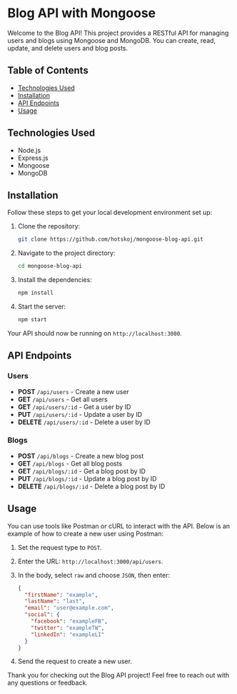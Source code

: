 # Blog API with Mongoose

Welcome to the Blog API! This project provides a RESTful API for managing users and blogs using Mongoose and MongoDB. You can create, read, update, and delete users and blog posts.

## Table of Contents

- [Technologies Used](#technologies-used)
- [Installation](#installation)
- [API Endpoints](#api-endpoints)
- [Usage](#usage)

## Technologies Used

- Node.js
- Express.js
- Mongoose
- MongoDB

## Installation

Follow these steps to get your local development environment set up:

1. Clone the repository:
   ```bash
   git clone https://github.com/hotskoj/mongoose-blog-api.git
   ```

2. Navigate to the project directory:
   ```bash
   cd mongoose-blog-api
   ```

3. Install the dependencies:
   ```bash
   npm install
   ```

5. Start the server:
   ```bash
   npm start
   ```

Your API should now be running on `http://localhost:3000`.

## API Endpoints

### Users

- **POST** `/api/users` - Create a new user
- **GET** `/api/users` - Get all users
- **GET** `/api/users/:id` - Get a user by ID
- **PUT** `/api/users/:id` - Update a user by ID
- **DELETE** `/api/users/:id` - Delete a user by ID

### Blogs

- **POST** `/api/blogs` - Create a new blog post
- **GET** `/api/blogs` - Get all blog posts
- **GET** `/api/blogs/:id` - Get a blog post by ID
- **PUT** `/api/blogs/:id` - Update a blog post by ID
- **DELETE** `/api/blogs/:id` - Delete a blog post by ID

## Usage

You can use tools like Postman or cURL to interact with the API. Below is an example of how to create a new user using Postman:

1. Set the request type to `POST`.
2. Enter the URL: `http://localhost:3000/api/users`.
3. In the body, select `raw` and choose `JSON`, then enter:
   ```json
   {
     "firstName": "example",
     "lastName": "last",
     "email": "user@example.com",
     "social": {
       "facebook": "exampleFB",
       "twitter": "exampleTW",
       "linkedIn": "exampleLI"
     }
   }
   ```

4. Send the request to create a new user.


Thank you for checking out the Blog API project! Feel free to reach out with any questions or feedback.
